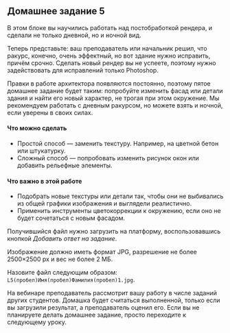 ## Домашнее задание 5

В этом блоке вы научились работать над постобработкой рендера, и сделали не только дневной, но и ночной вид.

Теперь представьте: ваш преподаватель или начальник решил, что ракурс, конечно, очень эффектный, но вот здание нужно исправить, причём срочно. Сделать новый рендер вы не успеете, поэтому нужно задействовать для исправлений только Photoshop.

Правки в работе архитектора появляются постоянно, поэтому пятое домашнее задание будет таким: попробуйте изменить фасад или детали здания и найти его новый характер, не трогая при этом окружение. Мы рекомендуем работать с дневным ракурсом, но можете взять и ночной, если уверены в своих силах.

#### Что можно сделать

*   Простой способ — заменить текстуру. Например, на цветной бетон или штукатурку.
*   Сложный способ — попробовать изменить рисунок окон или добавить рельефные элементы.

#### Что важно в этой работе

*   Подобрать новые текстуры или детали так, чтобы они не выбивались из общей графики изображения и выглядели реалистично.
*   Применить инструменты цветокоррекции к окружению, если оно не будет сочетаться с новым фасадом.

Получившийся файл нужно загрузить на платформу, воспользовавшись кнопкой *Добавить ответ на задание*. 

Изображение должно иметь формат JPG, разрешение не более 2500×2500 px и вес не более 2 МБ.

Назовите файл следующим образом: `L5(пробел)Имя(пробел)Фамилия(пробел)1.jpg`.

На вебинаре преподаватель рассмотрит вашу работу в числе заданий других студентов. Домашка будет считаться выполненной, только если вы загрузили результат, а преподаватель оценил его. Если вы не планируете делать домашнее задание, просто переходите к следующему уроку.